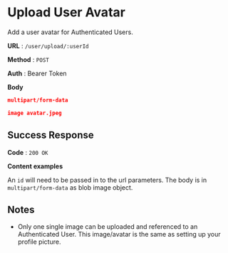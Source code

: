 # Upload User Avatar

Add a user avatar for Authenticated Users.

**URL** : `/user/upload/:userId`

**Method** : `POST`

**Auth** : Bearer Token

**Body**

```json
multipart/form-data

image avatar.jpeg
```

## Success Response

**Code** : `200 OK`

**Content examples**

An `id` will need to be passed in to the url parameters. The body is in `multipart/form-data` as blob image object.

## Notes

* Only one single image can be uploaded and referenced to an Authenticated User. This image/avatar is the same as setting up your profile picture.